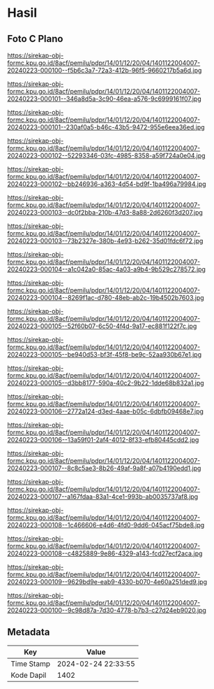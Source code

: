# Hasil

## Foto C Plano

https://sirekap-obj-formc.kpu.go.id/8acf/pemilu/pdpr/14/01/12/20/04/1401122004007-20240223-000100--f5b6c3a7-72a3-412b-96f5-9660217b5a6d.jpg

https://sirekap-obj-formc.kpu.go.id/8acf/pemilu/pdpr/14/01/12/20/04/1401122004007-20240223-000101--346a8d5a-3c90-46ea-a576-9c6999161f07.jpg

https://sirekap-obj-formc.kpu.go.id/8acf/pemilu/pdpr/14/01/12/20/04/1401122004007-20240223-000101--230af0a5-b46c-43b5-9472-955e6eea36ed.jpg

https://sirekap-obj-formc.kpu.go.id/8acf/pemilu/pdpr/14/01/12/20/04/1401122004007-20240223-000102--52293346-03fc-4985-8358-a59f724a0e04.jpg

https://sirekap-obj-formc.kpu.go.id/8acf/pemilu/pdpr/14/01/12/20/04/1401122004007-20240223-000102--bb246936-a363-4d54-bd9f-1ba496a79984.jpg

https://sirekap-obj-formc.kpu.go.id/8acf/pemilu/pdpr/14/01/12/20/04/1401122004007-20240223-000103--dc0f2bba-210b-47d3-8a88-2d6260f3d207.jpg

https://sirekap-obj-formc.kpu.go.id/8acf/pemilu/pdpr/14/01/12/20/04/1401122004007-20240223-000103--73b2327e-380b-4e93-b262-35d01fdc6f72.jpg

https://sirekap-obj-formc.kpu.go.id/8acf/pemilu/pdpr/14/01/12/20/04/1401122004007-20240223-000104--a1c042a0-85ac-4a03-a9b4-9b529c278572.jpg

https://sirekap-obj-formc.kpu.go.id/8acf/pemilu/pdpr/14/01/12/20/04/1401122004007-20240223-000104--8269f1ac-d780-48eb-ab2c-19b4502b7603.jpg

https://sirekap-obj-formc.kpu.go.id/8acf/pemilu/pdpr/14/01/12/20/04/1401122004007-20240223-000105--52f60b07-6c50-4f4d-9a17-ec881f122f7c.jpg

https://sirekap-obj-formc.kpu.go.id/8acf/pemilu/pdpr/14/01/12/20/04/1401122004007-20240223-000105--be940d53-bf3f-45f8-be9c-52aa930b67e1.jpg

https://sirekap-obj-formc.kpu.go.id/8acf/pemilu/pdpr/14/01/12/20/04/1401122004007-20240223-000105--d3bb8177-590a-40c2-9b22-1dde68b832a1.jpg

https://sirekap-obj-formc.kpu.go.id/8acf/pemilu/pdpr/14/01/12/20/04/1401122004007-20240223-000106--2772a124-d3ed-4aae-b05c-6dbfb09468e7.jpg

https://sirekap-obj-formc.kpu.go.id/8acf/pemilu/pdpr/14/01/12/20/04/1401122004007-20240223-000106--13a59f01-2af4-4012-8f33-efb80445cdd2.jpg

https://sirekap-obj-formc.kpu.go.id/8acf/pemilu/pdpr/14/01/12/20/04/1401122004007-20240223-000107--8c8c5ae3-8b26-49af-9a8f-a07b4190edd1.jpg

https://sirekap-obj-formc.kpu.go.id/8acf/pemilu/pdpr/14/01/12/20/04/1401122004007-20240223-000107--a167fdaa-83a1-4ce1-993b-ab0035737af8.jpg

https://sirekap-obj-formc.kpu.go.id/8acf/pemilu/pdpr/14/01/12/20/04/1401122004007-20240223-000108--1c466606-e4d6-4fd0-9dd6-045acf75bde8.jpg

https://sirekap-obj-formc.kpu.go.id/8acf/pemilu/pdpr/14/01/12/20/04/1401122004007-20240223-000108--c4825889-9e86-4329-a143-fcd27ecf2aca.jpg

https://sirekap-obj-formc.kpu.go.id/8acf/pemilu/pdpr/14/01/12/20/04/1401122004007-20240223-000109--9629bd9e-eab9-4330-b070-4e60a251ded9.jpg

https://sirekap-obj-formc.kpu.go.id/8acf/pemilu/pdpr/14/01/12/20/04/1401122004007-20240223-000100--9c98d87a-7d30-4778-b7b3-c27d24eb9020.jpg


## Metadata

| Key        | Value               |
| ---------- | ------------------- |
| Time Stamp | 2024-02-24 22:33:55 |
| Kode Dapil | 1402                |



